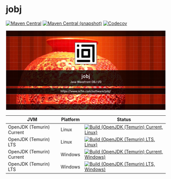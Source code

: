 jobj
===

[![Maven Central](https://img.shields.io/maven-central/v/com.io7m.jobj/com.io7m.jobj.svg?style=flat-square)](http://search.maven.org/#search%7Cga%7C1%7Cg%3A%22com.io7m.jobj%22)
[![Maven Central (snapshot)](https://img.shields.io/nexus/s/https/s01.oss.sonatype.org/com.io7m.jobj/com.io7m.jobj.svg?style=flat-square)](https://s01.oss.sonatype.org/content/repositories/snapshots/com/io7m/jobj/)
[![Codecov](https://img.shields.io/codecov/c/github/io7m/jobj.svg?style=flat-square)](https://codecov.io/gh/io7m/jobj)

![jobj](./src/site/resources/jobj.jpg?raw=true)

| JVM | Platform | Status |
|-----|----------|--------|
| OpenJDK (Temurin) Current | Linux | [![Build (OpenJDK (Temurin) Current, Linux)](https://img.shields.io/github/workflow/status/io7m/jobj/main.linux.temurin.current)](https://github.com/io7m/jobj/actions?query=workflow%3Amain.linux.temurin.current)|
| OpenJDK (Temurin) LTS | Linux | [![Build (OpenJDK (Temurin) LTS, Linux)](https://img.shields.io/github/workflow/status/io7m/jobj/main.linux.temurin.lts)](https://github.com/io7m/jobj/actions?query=workflow%3Amain.linux.temurin.lts)|
| OpenJDK (Temurin) Current | Windows | [![Build (OpenJDK (Temurin) Current, Windows)](https://img.shields.io/github/workflow/status/io7m/jobj/main.windows.temurin.current)](https://github.com/io7m/jobj/actions?query=workflow%3Amain.windows.temurin.current)|
| OpenJDK (Temurin) LTS | Windows | [![Build (OpenJDK (Temurin) LTS, Windows)](https://img.shields.io/github/workflow/status/io7m/jobj/main.windows.temurin.lts)](https://github.com/io7m/jobj/actions?query=workflow%3Amain.windows.temurin.lts)|
